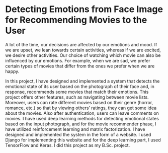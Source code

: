 # Detecting Emotions from Face Image for Recommending Movies to the User


A lot of the time, our decisions are affected by our emotions and mood. If we are upset, we lean towards certain activities, whereas if we are excited, we desire other activities. Our choice of watching which movie can also be influenced by our emotions. For example, when we are sad, we prefer certain types of movies that differ from the ones we prefer when we are happy.

In this project, I have designed and implemented a system that detects the emotional state of its user based on the photograph of their face and, in response, recommends some movies that match their emotions. This project offers other features, such as navigating between movie lists. Moreover, users can rate different movies based on their genre (horror, romance, etc.) so that by viewing others’ ratings, they can get some idea about the movies. Also after authentication, users can leave comments on movies. I have used deep learning methods for detecting emotional states based on the input photograph, and for the movie recommender phase, I have utilized reinforcement learning and matrix factorization. I have designed and implemented the system in the form of a website. I used Django for implementing this website and for the deep learning part, I used TensorFlow and Keras. I did this project as my B.Sc. project.
